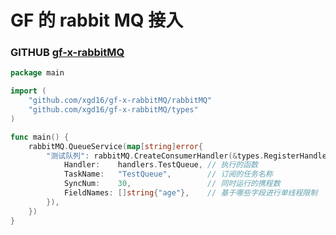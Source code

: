 # GF 的 rabbit MQ 接入
### GITHUB [gf-x-rabbitMQ](https://github.com/xgd16/gf-x-rabbitMQ)

```go
package main

import (
	"github.com/xgd16/gf-x-rabbitMQ/rabbitMQ"
	"github.com/xgd16/gf-x-rabbitMQ/types"
)

func main() {
	rabbitMQ.QueueService(map[string]error{
		"测试队列": rabbitMQ.CreateConsumerHandler(&types.RegisterHandler[types.TestQueueData]{
			Handler:    handlers.TestQueue, // 执行的函数
			TaskName:   "TestQueue",        // 订阅的任务名称
			SyncNum:    30,                 // 同时运行的携程数
			FieldNames: []string{"age"},    // 基于哪些字段进行单线程限制
		}),
	})
}
```